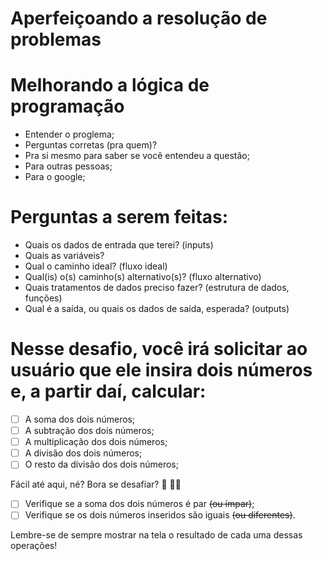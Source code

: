 # Aperfeiçoando a resolução de problemas

# Melhorando a lógica de programação
- Entender o proglema;
- Perguntas corretas (pra quem)?
- Pra si mesmo para saber se você entendeu a questão;
- Para outras pessoas;
- Para o google;

# Perguntas a serem feitas:
- Quais os dados de entrada que terei? (inputs)
- Quais as variáveis?
- Qual o caminho ideal? (fluxo ideal)
- Qual(is) o(s) caminho(s) alternativo(s)? (fluxo alternativo)
- Quais tratamentos de dados preciso fazer? (estrutura de dados, funções)
- Qual é a saída, ou quais os dados de saída, esperada? (outputs)

# Nesse desafio, você irá solicitar ao usuário que ele insira **dois números** e, a partir daí, calcular:

- [ ]  A soma dos dois números;
- [ ]  A subtração dos dois números;
- [ ]  A multiplicação dos dois números;
- [ ]  A divisão dos dois números;
- [ ]  O resto da divisão dos dois números;

Fácil até aqui, né? Bora se desafiar? 👀 🧑‍🚀

- [ ]  Verifique se a soma dos dois números é par ~~(ou ímpar)~~;
- [ ]  Verifique se os dois números inseridos são iguais ~~(ou diferentes)~~.

Lembre-se de sempre mostrar na tela o resultado de cada uma dessas operações!